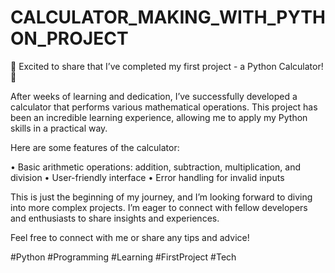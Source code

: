 # CALCULATOR_MAKING_WITH_PYTHON_PROJECT


🎉 Excited to share that I’ve completed my first project - a Python Calculator! 🎉

After weeks of learning and dedication, I’ve successfully developed a calculator that performs various mathematical operations. This project has been an incredible learning experience, allowing me to apply my Python skills in a practical way.

Here are some features of the calculator:

• Basic arithmetic operations: addition, subtraction, multiplication, and  division
• User-friendly interface
• Error handling for invalid inputs

This is just the beginning of my journey, and I’m looking forward to diving into more complex projects. I’m eager to connect with fellow developers and enthusiasts to share insights and experiences.

Feel free to connect with me or share any tips and advice!

#Python #Programming #Learning #FirstProject #Tech
